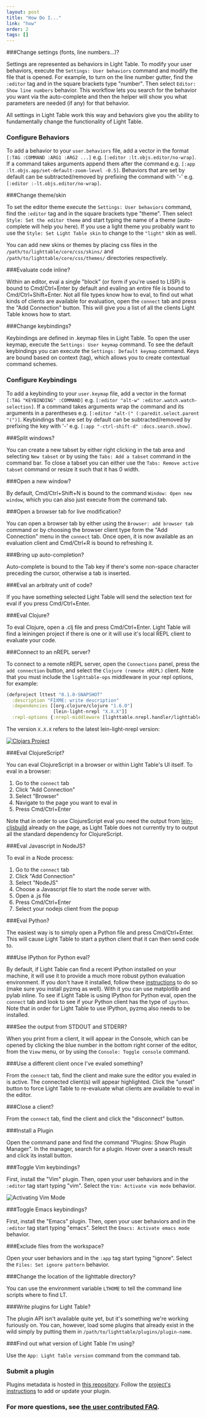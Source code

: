 ```yaml
---
layout: post
title: "How Do I..."
link: "how"
order: 2
tags: []
---
```


###Change settings (fonts, line numbers...)?

Settings are represented as behaviors in Light Table. To modify your user behaviors, execute the `Settings: User behaviors` command and modify the file that is opened. For example, to turn on the line number gutter, find the `:editor` tag and in the square brackets type "number". Then select `Editor: Show line numbers` behavior. This workflow lets you search for the behavior you want via the auto-complete and then the helper will show you what parameters are needed (if any) for that behavior.

All settings in Light Table work this way and behaviors give you the ability to fundamentally change the functionality of Light Table.

<h3 id="configure-behaviors">Configure Behaviors</h3>

To add a behavior to your `user.behaviors` file, add a vector in the format `[:TAG :COMMAND :ARG1 :ARG2 ...]` e.g. `[:editor :lt.objs.editor/no-wrap]`. If a command takes arguments append them after the command e.g. `[:app :lt.objs.app/set-default-zoom-level -0.5]`. Behaviors that are set by default can be subtracted/removed by prefixing the command with '-'  e.g. `[:editor :-lt.objs.editor/no-wrap]`.

###Change theme/skin

To set the editor theme execute the `Settings: User behaviors` command, find the `:editor` tag and in the square brackets type "theme". Then select `Style: Set the editor theme` and start typing the name of a theme (auto-complete will help you here). If you use a light theme you probably want to use the `Style: Set Light Table skin` to change to the `"light"` skin as well.

You can add new skins or themes by placing css files in the `/path/to/lighttable/core/css/skins/` and `/path/to/lighttable/core/css/themes/` directories respectively.

###Evaluate code inline?

Within an editor, eval a single "block" (or form if you're used to LISP) is bound to Cmd/Ctrl+Enter by default and evaling an entire file is bound to Cmd/Ctrl+Shift+Enter. Not all file types know how to eval, to find out what kinds of clients are available for evaluation, open the `connect` tab and press the "Add Connection" button. This will give you a list of all the clients Light Table knows how to start.

###Change keybindings?

Keybindings are defined in .keymap files in Light Table. To open the user keymap, execute the `Settings: User keymap` command. To see the default keybindings you can execute the `Settings: Default keymap` command. Keys are bound based on context (tag), which allows you to create contextual command schemes.

<h3 id="configure-keybindings">Configure Keybindings</h3>

To add a keybinding to your `user.keymap` file, add a vector in the format `[:TAG "KEYBINDING" :COMMAND]` e.g. `[:editor "alt-w" :editor.watch.watch-selection]`. If a command takes arguments wrap the command and its arguments in a parentheses e.g. `[:editor "alt-(" (:paredit.select.parent "(")]`. Keybindings that are set by default can be subtracted/removed by prefixing the key with '-'  e.g. `[:app "-ctrl-shift-d" :docs.search.show]`.

###Split windows?

You can create a new tabset by either right clicking in the tab area and selecting `New tabset` or by using the `Tabs: Add a tabset` command in the command bar. To close a tabset you can either use the `Tabs: Remove active tabset` command or resize it such that it has 0 width.

###Open a new window?

By default, Cmd/Ctrl+Shift+N is bound to the command `Window: Open new window`, which you can also just execute from the command tab.

###Open a browser tab for live modification?

You can open a browser tab by either using the `Browser: add browser tab` command or by choosing the browser client type form the "Add Connection" menu in the `connect` tab. Once open, it is now available as an evaluation client and Cmd/Ctrl+R is bound to refreshing it.

###Bring up auto-completion?

Auto-complete is bound to the Tab key if there's some non-space character preceding the cursor, otherwise a tab is inserted.

###Eval an arbitraty unit of code?

If you have something selected Light Table will send the selection text for eval if you press Cmd/Ctrl+Enter.

###Eval Clojure?

To eval Clojure, open a .clj file and press Cmd/Ctrl+Enter. Light Table will find a leiningen project if there is one or it will use it's local REPL client to evaluate your code.

###Connect to an nREPL server?

To connect to a remote nREPL server, open the `Connections` panel, press the `add connection` button, and select the `Clojure (remote nREPL)` client. Note that you must include the `lighttable-ops` middleware in your repl options, for example:

```clojure
(defproject lttest "0.1.0-SNAPSHOT"
  :description "FIXME: write description"
  :dependencies [[org.clojure/clojure "1.6.0"]
                 [lein-light-nrepl "X.X.X"]]
  :repl-options {:nrepl-middleware [lighttable.nrepl.handler/lighttable-ops]})
```

The version `X.X.X` refers to the latest lein-light-nrepl version:

[![Clojars Project](http://clojars.org/lein-light-nrepl/latest-version.svg)](http://clojars.org/lein-light-nrepl)

###Eval ClojureScript?

You can eval ClojureScript in a browser or within Light Table's UI itself. To eval in a browser:

1. Go to the `connect` tab
2. Click "Add Connection"
3. Select "Browser"
4. Navigate to the page you want to eval in
5. Press Cmd/Ctrl+Enter

Note that in order to use ClojureScript eval you need the output from [lein-cljsbuild](https://github.com/emezeske/lein-cljsbuild) already on the page, as Light Table does not currently try to output all the standard dependency for ClojureScript.

###Eval Javascript in NodeJS?

To eval in a Node process:

1. Go to the `connect` tab
2. Click "Add Connection"
3. Select "NodeJS"
4. Choose a Javascript file to start the node server with.
5. Open a .js file
6. Press Cmd/Ctrl+Enter
7. Select your nodejs client from the popup

###Eval Python?

The easiest way is to simply open a Python file and press Cmd/Ctrl+Enter. This will cause Light Table to start a python client that it can then send code to.

###Use IPython for Python eval?

By default, if Light Table can find a recent IPython installed on your machine, it will use it to provide a much more robust python evaluation environment. If you don't have it installed, follow these [instructions](http://ipython.org/ipython-doc/stable/install/install.html) to do so (make sure you install pyzmq as well). With it you can use matplotlib and pylab inline. To see if Light Table is using IPython for Python eval, open the `connect` tab and look to see if your Python client has the type of `ipython`. Note that in order for Light Table to use IPython, pyzmq also needs to be installed.

###See the output from STDOUT and STDERR?

When you print from a client, it will appear in the Console, which can be opened by clicking the blue number in the bottom right corner of the editor, from the `View` menu, or by using the `Console: Toggle console` command.

###Use a different client once I've evaled something?

From the `connect` tab, find the client and make sure the editor you evaled in is active. The connected client(s) will appear highlighted. Click the "unset" button to force Light Table to re-evaluate what clients are available to eval in the editor.

###Close a client?

From the `connect` tab, find the client and click the "disconnect" button.

###Install a Plugin

Open the command pane and find the command "Plugins: Show Plugin Manager". In the manager, search for a plugin. Hover over a search result and click its install button.

###Toggle Vim keybindings?

First, install the "Vim" plugin. Then, open your user behaviors and in the `:editor` tag start typing "vim". Select the `Vim: Activate vim mode` behavior.

![Activating Vim Mode](/images/howdoi/vim_mode_settings.png)

###Toggle Emacs keybindings?

First, install the "Emacs" plugin. Then, open your user behaviors and in the `:editor` tag start typing "emacs". Select the `Emacs: Activate emacs mode` behavior.

###Exclude files from the workspace?

Open your user behaviors and in the `:app` tag start typing "ignore". Select the `Files: Set ignore pattern` behavior.

###Change the location of the lighttable directory?

You can use the environment variable `LTHOME` to tell the command line scripts where to find LT.

###Write plugins for Light Table?

The plugin API isn't available quite yet, but it's something we're working furiously on. You can, however, load some plugins that already exist in the wild simply by putting them in `/path/to/lighttable/plugins/plugin-name`.

###Find out what version of Light Table I'm using?

Use the `App: Light Table version` command from the command tab.

### Submit a plugin

Plugins metadata is hosted in [this repository](https://github.com/LightTable/plugin-metadata). Follow the [project's instructions](https://github.com/LightTable/plugin-metadata#submit-a-plugin) to add or update your plugin.

### For more questions, see [the user contributed FAQ](https://github.com/LightTable/LightTable/wiki/FAQ).
